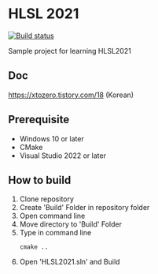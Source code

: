 # HLSL 2021
[![Build status](https://ci.appveyor.com/api/projects/status/ivtgkva8itpwdwcr?svg=true)](https://ci.appveyor.com/project/xtozero/hlsl2021)

Sample project for learning HLSL2021 

## Doc
https://xtozero.tistory.com/18 (Korean)

## Prerequisite
- Windows 10 or later
- CMake
- Visual Studio 2022 or later


## How to build
1. Clone repository
2. Create 'Build' Folder in repository folder
3. Open command line
4. Move directory to 'Build' Folder
5. Type in command line
   ```
   cmake ..
   ```
6. Open 'HLSL2021.sln' and Build